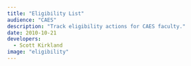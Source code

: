 ```yaml
---
title: "Eligibility List"
audience: "CAES"
description: "Track eligibility actions for CAES faculty."
date: 2010-10-21
developers:
  - Scott Kirkland
image: "eligibility"
---
```

